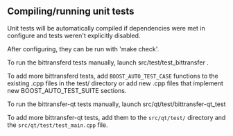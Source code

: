 Compiling/running unit tests
------------------------------------

Unit tests will be automatically compiled if dependencies were met in configure
and tests weren't explicitly disabled.

After configuring, they can be run with 'make check'.

To run the bittransferd tests manually, launch src/test/test_bittransfer .

To add more bittransferd tests, add `BOOST_AUTO_TEST_CASE` functions to the existing
.cpp files in the test/ directory or add new .cpp files that
implement new BOOST_AUTO_TEST_SUITE sections.

To run the bittransfer-qt tests manually, launch src/qt/test/bittransfer-qt_test

To add more bittransfer-qt tests, add them to the `src/qt/test/` directory and
the `src/qt/test/test_main.cpp` file.
